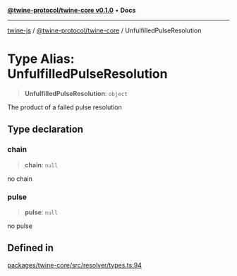 [**@twine-protocol/twine-core v0.1.0**](../index.md) • **Docs**

***

[twine-js](../../../index.md) / [@twine-protocol/twine-core](../index.md) / UnfulfilledPulseResolution

# Type Alias: UnfulfilledPulseResolution

> **UnfulfilledPulseResolution**: `object`

The product of a failed pulse resolution

## Type declaration

### chain

> **chain**: `null`

no chain

### pulse

> **pulse**: `null`

no pulse

## Defined in

[packages/twine-core/src/resolver/types.ts:94](https://github.com/twine-protocol/twine-js/blob/afcd6a4191783e38a824b15e0910dbcaa4196a95/packages/twine-core/src/resolver/types.ts#L94)
